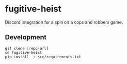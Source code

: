 # fugitive-heist
Discord integration for a spin on a cops and robbers game.
## Development
```
git clone [repo-url]
cd fugitive-heist
pip install -r src/requirements.txt
```